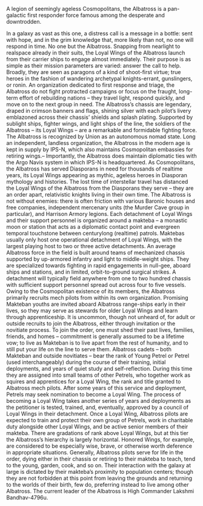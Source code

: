 A legion of seemingly ageless Cosmopolitans, the Albatross is a pan-galactic first responder force famous among the desperate and downtrodden.

In a galaxy as vast as this one, a distress call is a message in a bottle: sent with hope, and in the grim knowledge that, more likely than not, no one will respond in time. No one but the Albatross. Snapping from nearlight to realspace already in their suits, the Loyal Wings of the Albatross launch from their carrier ships to engage almost immediately. Their purpose is as simple as their mission parameters are varied: answer the call to help. Broadly, they are seen as paragons of a kind of shoot-first virtue; true heroes in the fashion of wandering archetypal knights-errant, gunslingers, or ronin. An organization dedicated to first response and triage, the Albatross do not fight protracted campaigns or focus on the fraught, long-term effort of rebuilding nations – they travel light, respond quickly, and move on to the next group in need. The Albatross’s chassis are legendary, draped in crimson banners and flags, shining silver with each pilot’s livery emblazoned across their chassis’ shields and splash plating. Supported by sublight ships, fighter wings, and light ships of the line, the soldiers of the Albatross – its Loyal Wings – are a remarkable and formidable fighting force. The Albatross is recognized by Union as an autonomous nomad state. Long an independent, landless organization, the Albatross in the modern age is kept in supply by IPS-N, which also maintains Cosmopolitan embassies for retiring wings.– Importantly, the Albatross does maintain diplomatic ties with the Argo Navis system in which IPS-N is headquartered. As Cosmopolitans, the Albatross has served Diasporans in need for thousands of realtime years, its Loyal Wings appearing as mythic, ageless heroes in Diasporan mythology and histories. The lost time of interstellar travel has distanced the Loyal Wings of the Albatross from the Diasporans they serve – they are an order apart, relativistic knights living in their own time. The Albatross is not without enemies: there is often friction with various Baronic houses and free companies, independent mercenary units (the Murder Cave group in particular), and Harrison Armory legions. Each detachment of Loyal Wings and their support personnel is organized around a makteba – a monastic moon or station that acts as a diplomatic contact point and evergreen temporal touchstone between centurylong (realtime) patrols. Maktebas usually only host one operational detachment of Loyal Wings, with the largest playing host to two or three active detachments. An average Albatross force in the field is built around teams of mechanized chassis supported by up-armored infantry and light to middle-weight ships. They are specialized towards fighting in rapid engagements in null-gee, aboard ships and stations, and in limited, orbit-to-ground surgical strikes. A detachment will typically field anywhere from one to two hundred chassis with sufficient support personnel spread out across four to five vessels. Owing to the Cosmopolitan existence of its members, the Albatross primarily recruits mech pilots from within its own organization. Promising Makteban youths are invited aboard Albatross range-ships early in their lives, so they may serve as stewards for older Loyal Wings and learn through apprenticeship. It is uncommon, though not unheard of, for adult or outside recruits to join the Albatross, either through invitation or the novitiate process. To join the order, one must shed their past lives, families, friends, and homes – commitment is generally assumed to be a lifetime vow; to live as Makteban is to live apart from the rest of humanity, and to still put your life on the line to serve them. Albatross cadets – both Makteban and outside novitiates – bear the rank of Young Petrel or Petrel (used interchangeably) during the course of their training, initial deployments, and years of quiet study and self-reflection. During this time they are assigned into small teams of other Petrels, who together work as squires and apprentices for a Loyal Wing, the rank and title granted to Albatross mech pilots. After some years of this service and deployment, Petrels may seek nomination to become a Loyal Wing. The process of becoming a Loyal Wing takes another series of years and deployments as the petitioner is tested, trained, and, eventually, approved by a council of Loyal Wings in their detachment. Once a Loyal Wing, Albatross pilots are expected to train and protect their own group of Petrels, work in charitable duty alongside other Loyal Wings, and be active senior members of their makteba. There are gradations of rank above Loyal Wings, but at this tier the Albatross’s hierarchy is largely horizontal. Honored Wings, for example, are considered to be especially wise, brave, or otherwise worth deference in appropriate situations. Generally, Albatross pilots serve for life in the order, dying either in their chassis or retiring to their makteba to teach, tend to the young, garden, cook, and so on. Their interaction with the galaxy at large is dictated by their makteba’s proximity to population centers; though they are not forbidden at this point from leaving the grounds and returning to the worlds of their birth, few do, preferring instead to live among other Albatross. The current leader of the Albatross is High Commander Lakshmi Bandhav-4796u.